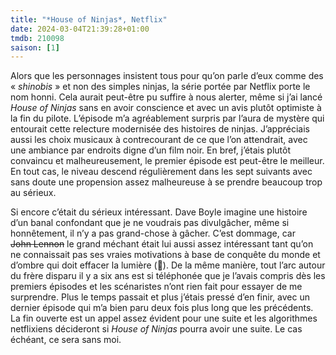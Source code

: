```yaml
---
title: "*House of Ninjas*, Netflix"
date: 2024-03-04T21:39:28+01:00
tmdb: 210098 
saison: [1]
---
```


Alors que les personnages insistent tous pour qu’on parle d’eux comme des « *shinobis* » et non des simples ninjas, la série portée par Netflix porte le nom honni. Cela aurait peut-être pu suffire à nous alerter, même si j’ai lancé *House of Ninjas* sans en avoir conscience et avec un avis plutôt optimiste à la fin du pilote. L’épisode m’a agréablement surpris par l’aura de mystère qui entourait cette relecture modernisée des histoires de ninjas. J’appréciais aussi les choix musicaux à contrecourant de ce que l’on attendrait, avec une ambiance par endroits digne d’un film noir. En bref, j’étais plutôt convaincu et malheureusement, le premier épisode est peut-être le meilleur. En tout cas, le niveau descend régulièrement dans les sept suivants avec sans doute une propension assez malheureuse à se prendre beaucoup trop au sérieux.

Si encore c’était du sérieux intéressant. Dave Boyle imagine une histoire d’un banal confondant que je ne voudrais pas divulgâcher, même si honnêtement, il n’y a pas grand-chose à gâcher. C’est dommage, car ~~John Lennon~~ le grand méchant était lui aussi assez intéressant tant qu’on ne connaissait pas ses vraies motivations à base de conquête du monde et d’ombre qui doit effacer la lumière (🥱). De la même manière, tout l’arc autour du frère disparu il y a six ans est si téléphonée que je l’avais compris dès les premiers épisodes et les scénaristes n’ont rien fait pour essayer de me surprendre. Plus le temps passait et plus j’étais pressé d’en finir, avec un dernier épisode qui m’a bien paru deux fois plus long que les précédents. La fin ouverte est un appel assez évident pour une suite et les algorithmes netflixiens décideront si *House of Ninjas* pourra avoir une suite. Le cas échéant, ce sera sans moi.